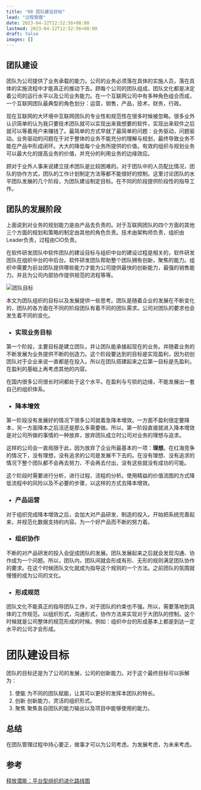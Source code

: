 ```yaml
---
title: "08 团队建设目标"
lead: "过程管理"
date: 2023-04-22T12:52:56+08:00
lastmod: 2023-04-22T12:52:56+08:00
draft: false
images: []
---
```


## 团队建设

团队为公司提供了业务承载的能力。公司的业务必须落在具体的实施人员，落在具体的实施流程中才能真正的推动下去。顾每个公司的团队组成，团队文化都是决定着公司的运行水平以及公司业务能力。在一个互联网公司中有多种角色组合而成，一个互联网团队最典型的角色划分：运营，销售，产品，技术，财务，行政。

现在互联网的大环境中互联网团队的专业性和规范性在很多时候被忽略。很多业外认识简单的认为我只要技术团队就可以实现出来我想要的软件，实现出来软件之后就可以等着用户来赚钱了。最简单的方式早就了最简单的问题：业务驱动，问题驱动。业务驱动的问题在于对于整体的业务不能充分的理解与规划，最终导致业务不能在产品中形成闭环。大大的降低每个业务所提供的价值。有效的组织与规划业务可以最大化的提高业务的价值，并充分的利用业务的边缘效应。

顾对于业外人事来说建立技术团队是比较困难的。对于团队中的人员配比情况，团队的协作方式，团队的工作计划制定方法等都不能很好的控制。这里讨论团队的水平团队发展的几个阶段，为团队建设制定目标。在不同的阶段提供阶段性的指导工作。

## 团队的发展阶段

上面说到对业务的规划能力是由产品去负责的。对于互联网团队的四个方面的其他三个方面的规划和策略的制定由其他的角色负责。技术由架构师负责，组织由Leader负责，过程由CIO负责。

在软件研发团队中软件团队的建设目标与组织中台的建设过程是相关的，软件研发团队在组织中台的中后台。软件研发团队帮助整个团队拥有创新，聚焦的能力。组织中需要为前台团队提供哪些能力才能为公司提供最快的创新能力，最强的销售能力。并且为公司内部协作提供规范的流程等等。

![团队目标](images/process_management/08-01-01.webp)

本文为团队组织的目标以及发展提供一些思考。团队是随着企业的发展在不断变化的，团队的各方面在不同的阶段团队有着不同的团队需求。公司对团队的要求也会发生着不同的变化。

- ### 实现业务目标
第一个阶段，主要目标是建立团队，并让团队能承接起现在的业务。并随着业务的不断发展为业务提供不断的创造力。这个阶段要达到的目标是实现盈利，因为初创团队对于企业来说一直都是在投入。所以在团队搭建起来之后第一目标是先盈利，在盈利的基础上再考虑其他的内容。

在国内很多公司很长时间都处于这个水平。在盈利与亏损的边缘，不能发展出一套自己的组织体系。

- ### 降本增效
第一阶段没有发展好的情况下很多公司就着急降本增效。一方面不盈利很定要降本，另一方面降本之后活还是那么多需要做。所以，第一阶段直接就进入降本增效是对公司所做的事情的一种放弃，放弃团队成立时公司对业务的理想与追求。

这样的公司会一直局限于此，因为放弃了企业所最基本的一项：**理想**。在红海竞争的情况下，没有理想，没有追求的公司是发展不下去的。在没有理想、没有追求的情况下整个团队都不会再去努力、不会再去付出，没有这些就没有成功的可能。

这个阶段时需要进行分析，进行过程、流程的分析。使用精益的价值流图的方式降低流程中的风险以及不必要的步骤，以这样的方式去降本增效。

- ### 产品运营

对于组织完成降本增效之后，会加大对产品研发、制造的投入。开始把系统完善起来，并规范化数据支持的内容。为一个好产品而不断的努力着。

- ### 组织协作

不断的对产品研发的投入会促成团队的发展。团队发展起来之后就会发现沟通、协作成为一个问题。所以，团队内，团队间就会形成有形、无形的规则满足团队协作的要求。在这个时候团队文化就成为指导这个规则的一个方法。之前团队的氛围就慢慢的成为公司的文化。

- ### 形成规范

团队文化不能真正的指导团队工作，对于团队的约束也不强。所以，需要落地到具体的工作规范。以组织形式，沟通形式，协作方法来实现对于大团队的控制。这个时候就是公司整体的规范形成的时候。例如：组织中台的形成基本上都是到达一定水平的公司才会形成。

# 团队建设目标

团队的目标还是为了公司的发展，公司的创新能力。对于这个最终目标可以拆解为：
1. 使能
为不同的团队赋能，让其可以更好的发挥本团队的特长。
2. 创新
创新能力，灵活的组织形式。
3. 聚焦
聚焦各自团队的能力输出以及项目中能够使用的能力。

## 总结
在团队管理过程中持心要正，做事才可以为公司考虑。为发展考虑，为未来考虑。

## 参考
[释放潜能：平台型组织的进化路线图](https://book.douban.com/subject/27598893/)
